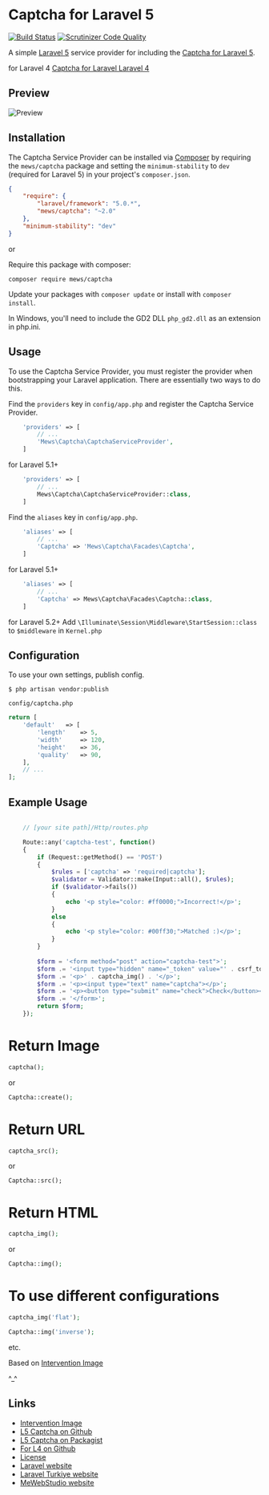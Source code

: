 # Captcha for Laravel 5

[![Build Status](https://travis-ci.org/mewebstudio/captcha.svg?branch=master)](https://travis-ci.org/mewebstudio/captcha) [![Scrutinizer Code Quality](https://scrutinizer-ci.com/g/mewebstudio/captcha/badges/quality-score.png?b=master)](https://scrutinizer-ci.com/g/mewebstudio/captcha/?branch=master)

A simple [Laravel 5](http://www.laravel.com/) service provider for including the [Captcha for Laravel 5](https://github.com/mewebstudio/captcha).

for Laravel 4 [Captcha for Laravel Laravel 4](https://github.com/mewebstudio/captcha/tree/master-l4)

## Preview
![Preview](http://i.imgur.com/HYtr744.png)

## Installation

The Captcha Service Provider can be installed via [Composer](http://getcomposer.org) by requiring the
`mews/captcha` package and setting the `minimum-stability` to `dev` (required for Laravel 5) in your
project's `composer.json`.

```json
{
    "require": {
        "laravel/framework": "5.0.*",
        "mews/captcha": "~2.0"
    },
    "minimum-stability": "dev"
}
```

or

Require this package with composer:
```
composer require mews/captcha
```

Update your packages with ```composer update``` or install with ```composer install```.

In Windows, you'll need to include the GD2 DLL `php_gd2.dll` as an extension in php.ini.

## Usage

To use the Captcha Service Provider, you must register the provider when bootstrapping your Laravel application. There are
essentially two ways to do this.

Find the `providers` key in `config/app.php` and register the Captcha Service Provider.

```php
    'providers' => [
        // ...
        'Mews\Captcha\CaptchaServiceProvider',
    ]
```
for Laravel 5.1+
```php
    'providers' => [
        // ...
        Mews\Captcha\CaptchaServiceProvider::class,
    ]
```

Find the `aliases` key in `config/app.php`.

```php
    'aliases' => [
        // ...
        'Captcha' => 'Mews\Captcha\Facades\Captcha',
    ]
```
for Laravel 5.1+
```php
    'aliases' => [
        // ...
        'Captcha' => Mews\Captcha\Facades\Captcha::class,
    ]
```

for Laravel 5.2+
Add `\Illuminate\Session\Middleware\StartSession::class` to `$middleware` in `Kernel.php`

## Configuration

To use your own settings, publish config.

```$ php artisan vendor:publish```

`config/captcha.php`

```php
return [
    'default'   => [
        'length'    => 5,
        'width'     => 120,
        'height'    => 36,
        'quality'   => 90,
    ],
    // ...
];
```

## Example Usage
```php

    // [your site path]/Http/routes.php

    Route::any('captcha-test', function()
    {
        if (Request::getMethod() == 'POST')
        {
            $rules = ['captcha' => 'required|captcha'];
            $validator = Validator::make(Input::all(), $rules);
            if ($validator->fails())
            {
                echo '<p style="color: #ff0000;">Incorrect!</p>';
            }
            else
            {
                echo '<p style="color: #00ff30;">Matched :)</p>';
            }
        }
    
        $form = '<form method="post" action="captcha-test">';
        $form .= '<input type="hidden" name="_token" value="' . csrf_token() . '">';
        $form .= '<p>' . captcha_img() . '</p>';
        $form .= '<p><input type="text" name="captcha"></p>';
        $form .= '<p><button type="submit" name="check">Check</button></p>';
        $form .= '</form>';
        return $form;
    });
```

# Return Image
```php
captcha();
```
or
```php
Captcha::create();
```


# Return URL
```php
captcha_src();
```
or
```
Captcha::src();
```

# Return HTML
```php
captcha_img();
```
or
```php
Captcha::img();
```

# To use different configurations
```php
captcha_img('flat');

Captcha::img('inverse');
```
etc.

Based on [Intervention Image](https://github.com/Intervention/image)

^_^

## Links
* [Intervention Image](https://github.com/Intervention/image)
* [L5 Captcha on Github](https://github.com/mewebstudio/captcha)
* [L5 Captcha on Packagist](https://packagist.org/packages/mews/captcha)
* [For L4 on Github](https://github.com/mewebstudio/captcha/tree/master-l4)
* [License](http://www.opensource.org/licenses/mit-license.php)
* [Laravel website](http://laravel.com)
* [Laravel Turkiye website](http://www.laravel.gen.tr)
* [MeWebStudio website](http://www.mewebstudio.com)
